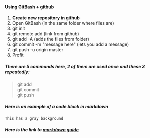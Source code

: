 #### Using GitBash + github  

<ol>
	<li><strong>Create new repository in github</strong></li>
	<li>Open GitBash (in the same folder where files are)</li>
	<li>git init</li>
	<li>git remote add (link from github)</li>
	<li>git add -A (adds the files from folder)</li>
	<li>git commit -m "message here" (lets you add a message)</li>
	<li>git push -u origin master</li>
	<li>Profit</li>
</ol>

##### There are 5 commands here, 2 of them are used once and these 3 repeatedly:

> git add  
> git commit  
> git push  

##### Here is an example of a code block in markdown  

```This has a gray background```  

##### Here is the link to [markdown guide](https://www.markdownguide.org/basic-syntax/)



